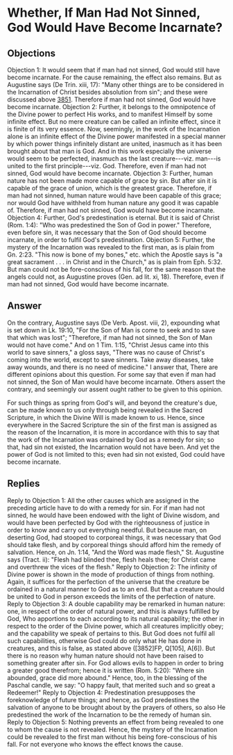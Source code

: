 # Whether, If Man Had Not Sinned, God Would Have Become Incarnate?
## Objections
Objection 1: It would seem that if man had not sinned, God would still have become incarnate. For the cause remaining, the effect also remains. But as Augustine says (De Trin. xiii, 17): "Many other things are to be considered in the Incarnation of Christ besides absolution from sin"; and these were discussed above [3851](A[2]). Therefore if man had not sinned, God would have become incarnate.
Objection 2: Further, it belongs to the omnipotence of the Divine power to perfect His works, and to manifest Himself by some infinite effect. But no mere creature can be called an infinite effect, since it is finite of its very essence. Now, seemingly, in the work of the Incarnation alone is an infinite effect of the Divine power manifested in a special manner by which power things infinitely distant are united, inasmuch as it has been brought about that man is God. And in this work especially the universe would seem to be perfected, inasmuch as the last creature---viz. man---is united to the first principle---viz. God. Therefore, even if man had not sinned, God would have become incarnate.
Objection 3: Further, human nature has not been made more capable of grace by sin. But after sin it is capable of the grace of union, which is the greatest grace. Therefore, if man had not sinned, human nature would have been capable of this grace; nor would God have withheld from human nature any good it was capable of. Therefore, if man had not sinned, God would have become incarnate.
Objection 4: Further, God's predestination is eternal. But it is said of Christ (Rom. 1:4): "Who was predestined the Son of God in power." Therefore, even before sin, it was necessary that the Son of God should become incarnate, in order to fulfil God's predestination.
Objection 5: Further, the mystery of the Incarnation was revealed to the first man, as is plain from Gn. 2:23. "This now is bone of my bones," etc. which the Apostle says is "a great sacrament . . . in Christ and in the Church," as is plain from Eph. 5:32. But man could not be fore-conscious of his fall, for the same reason that the angels could not, as Augustine proves (Gen. ad lit. xi, 18). Therefore, even if man had not sinned, God would have become incarnate.
## Answer
On the contrary, Augustine says (De Verb. Apost. viii, 2), expounding what is set down in Lk. 19:10, "For the Son of Man is come to seek and to save that which was lost"; "Therefore, if man had not sinned, the Son of Man would not have come." And on 1 Tim. 1:15, "Christ Jesus came into this world to save sinners," a gloss says, "There was no cause of Christ's coming into the world, except to save sinners. Take away diseases, take away wounds, and there is no need of medicine."
I answer that, There are different opinions about this question. For some say that even if man had not sinned, the Son of Man would have become incarnate. Others assert the contrary, and seemingly our assent ought rather to be given to this opinion.

For such things as spring from God's will, and beyond the creature's due, can be made known to us only through being revealed in the Sacred Scripture, in which the Divine Will is made known to us. Hence, since everywhere in the Sacred Scripture the sin of the first man is assigned as the reason of the Incarnation, it is more in accordance with this to say that the work of the Incarnation was ordained by God as a remedy for sin; so that, had sin not existed, the Incarnation would not have been. And yet the power of God is not limited to this; even had sin not existed, God could have become incarnate.
## Replies
Reply to Objection 1: All the other causes which are assigned in the preceding article have to do with a remedy for sin. For if man had not sinned, he would have been endowed with the light of Divine wisdom, and would have been perfected by God with the righteousness of justice in order to know and carry out everything needful. But because man, on deserting God, had stooped to corporeal things, it was necessary that God should take flesh, and by corporeal things should afford him the remedy of salvation. Hence, on Jn. 1:14, "And the Word was made flesh," St. Augustine says (Tract. ii): "Flesh had blinded thee, flesh heals thee; for Christ came and overthrew the vices of the flesh."
Reply to Objection 2: The infinity of Divine power is shown in the mode of production of things from nothing. Again, it suffices for the perfection of the universe that the creature be ordained in a natural manner to God as to an end. But that a creature should be united to God in person exceeds the limits of the perfection of nature.
Reply to Objection 3: A double capability may be remarked in human nature: one, in respect of the order of natural power, and this is always fulfilled by God, Who apportions to each according to its natural capability; the other in respect to the order of the Divine power, which all creatures implicitly obey; and the capability we speak of pertains to this. But God does not fulfil all such capabilities, otherwise God could do only what He has done in creatures, and this is false, as stated above ([3852]FP, Q[105], A[6]). But there is no reason why human nature should not have been raised to something greater after sin. For God allows evils to happen in order to bring a greater good therefrom; hence it is written (Rom. 5:20): "Where sin abounded, grace did more abound." Hence, too, in the blessing of the Paschal candle, we say: "O happy fault, that merited such and so great a Redeemer!"
Reply to Objection 4: Predestination presupposes the foreknowledge of future things; and hence, as God predestines the salvation of anyone to be brought about by the prayers of others, so also He predestined the work of the Incarnation to be the remedy of human sin.
Reply to Objection 5: Nothing prevents an effect from being revealed to one to whom the cause is not revealed. Hence, the mystery of the Incarnation could be revealed to the first man without his being fore-conscious of his fall. For not everyone who knows the effect knows the cause.